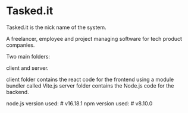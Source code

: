 # Tasked.it

Tasked.it is the nick name of the system.

A freelancer, employee and project managing software for tech product companies. 

Two main folders:

client and server. 

client folder contains the react code for the frontend using a module bundler called Vite.js
server folder contains the Node.js code for the backend.

node.js version used: # v16.18.1
npm version used: # v8.10.0
